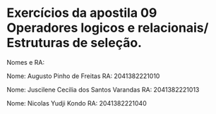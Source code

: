 # Exercícios da apostila 09 Operadores logicos e relacionais/ Estruturas de seleção.

Nomes e RA:

Nome: Augusto Pinho de Freitas RA: 2041382221010

Nome: Juscilene Cecilia dos Santos Varandas RA: 2041382221013

Nome: Nicolas Yudji Kondo RA: 2041382221040
